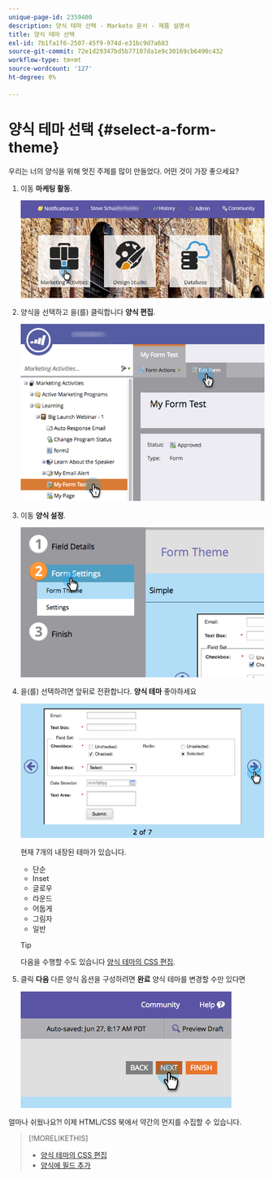 ```yaml
---
unique-page-id: 2359400
description: 양식 테마 선택 - Marketo 문서 - 제품 설명서
title: 양식 테마 선택
exl-id: 7b1fa1f6-2507-45f9-974d-e31bc9d7a683
source-git-commit: 72e1d29347bd5b77107da1e9c30169cb6490c432
workflow-type: tm+mt
source-wordcount: '127'
ht-degree: 0%

---
```


# 양식 테마 선택 {#select-a-form-theme}

우리는 너의 양식을 위해 멋진 주제를 많이 만들었다. 어떤 것이 가장 좋으세요?

1. 이동 **마케팅 활동**.

   ![](assets/login-marketing-activities-1.png)

1. 양식을 선택하고 을(를) 클릭합니다 **양식 편집**.

   ![](assets/editform.png)

1. 이동 **양식 설정**.

   ![](assets/image2014-9-15-17-7-7.png)

1. 을(를) 선택하려면 앞뒤로 전환합니다. **양식 테마** 좋아하세요

   ![](assets/image2014-9-15-17-3a7-3a20.png)

   현재 7개의 내장된 테마가 있습니다.

   * 단순
   * Inset
   * 글로우
   * 라운드
   * 어둡게
   * 그림자
   * 일반

   >[!TIP]
   >
   >다음을 수행할 수도 있습니다 [양식 테마의 CSS 편집](/help/marketo/product-docs/demand-generation/forms/form-design/edit-the-css-of-a-form-theme.md).

1. 클릭 **다음** 다른 양식 옵션을 구성하려면 **완료** 양식 테마를 변경할 수만 있다면

   ![](assets/image2014-9-15-17-3a8-3a22.png)

얼마나 쉬웠나요?! 이제 HTML/CSS 북에서 약간의 먼지를 수집할 수 있습니다.

>[!MORELIKETHIS]
>
>* [양식 테마의 CSS 편집](/help/marketo/product-docs/demand-generation/forms/form-design/edit-the-css-of-a-form-theme.md)
>* [양식에 필드 추가](/help/marketo/product-docs/demand-generation/forms/creating-a-form/add-a-field-to-a-form.md)


